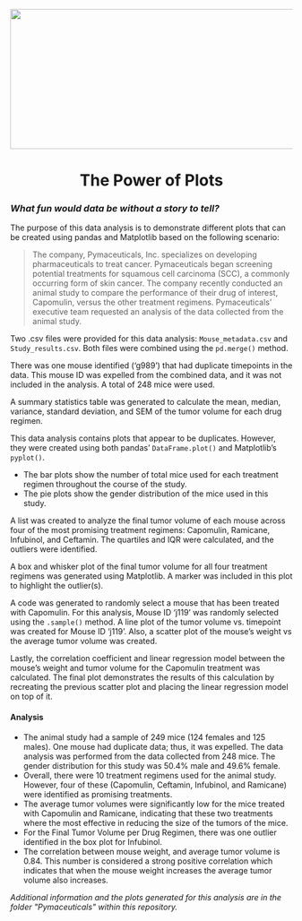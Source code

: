 <p align="center">
  <img width="948" height="250" src="https://github.com/leslievazquez/The_Power_of_Plots/blob/main/Pymaceuticals/Resources/big_data_concept.jpg">
</p>

<h1 align ="center"><span>The Power of Plots</span></h1> 
 
### *What fun would data be without a story to tell?*

The purpose of this data analysis is to demonstrate different plots that can be created using pandas and Matplotlib based on the following scenario: 

>	The company, Pymaceuticals, Inc. specializes on developing pharmaceuticals to treat cancer. Pymaceuticals began screening potential treatments for squamous cell carcinoma (SCC), a commonly occurring form of skin cancer. The company recently conducted an animal study to compare the performance of their drug of interest, Capomulin, versus the other treatment regimens. Pymaceuticals’ executive team requested an analysis of the data collected from the animal study. 

Two .csv files were provided for this data analysis: `Mouse_metadata.csv` and `Study_results.csv`. Both files were combined using the `pd.merge()` method. 

There was one mouse identified (‘g989’) that had duplicate timepoints in the data. This mouse ID was expelled from the combined data, and it was not included in the analysis. A total of 248 mice were used. 

A summary statistics table was generated to calculate the mean, median, variance, standard deviation, and SEM of the tumor volume for each drug regimen. 

This data analysis contains plots that appear to be duplicates. However, they were created using both pandas’ `DataFrame.plot()` and Matplotlib’s `pyplot()`.
-	The bar plots show the number of total mice used for each treatment regimen throughout the course of the study. 
-	The pie plots show the gender distribution of the mice used in this study. 

A list was created to analyze the final tumor volume of each mouse across four of the most promising treatment regimens: Capomulin, Ramicane, Infubinol, and Ceftamin. The quartiles and IQR were calculated, and the outliers were identified. 

A box and whisker plot of the final tumor volume for all four treatment regimens was generated using Matplotlib. A marker was included in this plot to highlight the outlier(s). 

A code was generated to randomly select a mouse that has been treated with Capomulin. For this analysis, Mouse ID ‘j119’ was randomly selected using the `.sample()` method. A line plot of the tumor volume vs. timepoint was created for Mouse ID ‘j119’. Also, a scatter plot of the mouse’s weight vs the average tumor volume was created. 

Lastly, the correlation coefficient and linear regression model between the mouse’s weight and tumor volume for the Capomulin treatment was calculated. The final plot demonstrates the results of this calculation by recreating the previous scatter plot and placing the linear regression model on top of it. 

#### Analysis
- The animal study had a sample of 249 mice (124 females and 125 males). One mouse had duplicate data; thus, it was expelled. The data analysis was performed from the data collected from 248 mice. The gender distribution for this study was 50.4% male and 49.6% female. 
- Overall, there were 10 treatment regimens used for the animal study. However, four of these (Capomulin, Ceftamin, Infubinol, and Ramicane) were identified as promising treatments.
- The average tumor volumes were significantly low for the mice treated with Capomulin and Ramicane, indicating that these two treatments where the most effective in reducing the size of the tumors of the mice. 
- For the Final Tumor Volume per Drug Regimen, there was one outlier identified in the box plot for Infubinol. 
- The correlation between mouse weight, and average tumor volume is 0.84. This number is considered a strong positive correlation which indicates that when the mouse weight increases the average tumor volume also increases. 

*Additional information and the plots generated for this analysis are in the folder "Pymaceuticals" within this repository.*
